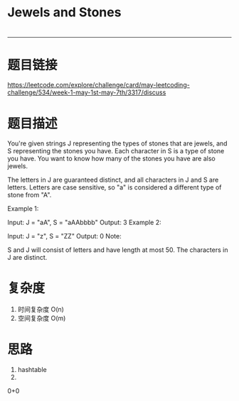 # Jewels and Stones
# 
-----------
# 题目链接
https://leetcode.com/explore/challenge/card/may-leetcoding-challenge/534/week-1-may-1st-may-7th/3317/discuss

# 题目描述
You're given strings J representing the types of stones that are jewels, and S representing the stones you have.  Each character in S is a type of stone you have.  You want to know how many of the stones you have are also jewels.

The letters in J are guaranteed distinct, and all characters in J and S are letters. Letters are case sensitive, so "a" is considered a different type of stone from "A".

Example 1:

Input: J = "aA", S = "aAAbbbb"
Output: 3
Example 2:

Input: J = "z", S = "ZZ"
Output: 0
Note:

S and J will consist of letters and have length at most 50.
The characters in J are distinct.

# 复杂度
1. 时间复杂度 O(n)
2. 空间复杂度 O(m)

# 思路
1. hashtable
2. 

0+0